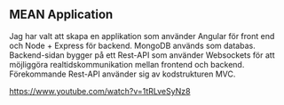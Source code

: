 ## MEAN Application

Jag har valt att skapa en applikation som använder Angular för front end och Node + Express för backend. MongoDB används som databas. Backend-sidan bygger på ett Rest-API som använder Websockets för att möjliggöra realtidskommunikation mellan frontend och backend. Förekommande Rest-API använder sig av kodstrukturen MVC.

https://www.youtube.com/watch?v=1tRLveSyNz8
